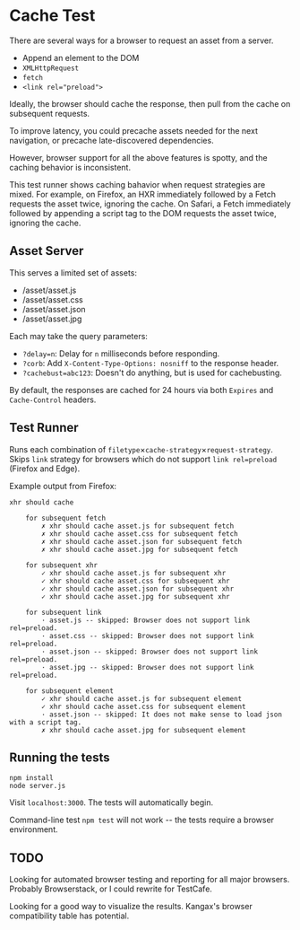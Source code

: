 # Cache Test

There are several ways for a browser to request an asset from a server.

- Append an element to the DOM
- `XMLHttpRequest`
- `fetch`
- `<link rel="preload">`

Ideally, the browser should cache the response, then pull from the cache on subsequent requests.

To improve latency, you could precache assets needed for the next navigation, or precache late-discovered dependencies.

However, browser support for all the above features is spotty, and the caching behavior is inconsistent.

This test runner shows caching bahavior when request strategies are mixed. For example, on Firefox, an HXR immediately followed by a Fetch requests the asset twice, ignoring the cache. On Safari, a Fetch immediately followed by appending a script tag to the DOM requests the asset twice, ignoring the cache.

## Asset Server

This serves a limited set of assets:

- /asset/asset.js
- /asset/asset.css
- /asset/asset.json
- /asset/asset.jpg

Each may take the query parameters:

- `?delay=n`: Delay for `n` milliseconds before responding.
- `?corb`: Add `X-Content-Type-Options: nosniff` to the response header.
- `?cachebust=abc123`: Doesn't do anything, but is used for cachebusting.

By default, the responses are cached for 24 hours via both `Expires` and `Cache-Control` headers.

## Test Runner

Runs each combination of `filetype`&times;`cache-strategy`&times;`request-strategy`. Skips `link` strategy for browsers which do not support `link rel=preload` (Firefox and Edge).

Example output from Firefox:

```
xhr should cache

    for subsequent fetch
        ✗ xhr should cache asset.js for subsequent fetch
        ✗ xhr should cache asset.css for subsequent fetch
        ✗ xhr should cache asset.json for subsequent fetch
        ✗ xhr should cache asset.jpg for subsequent fetch

    for subsequent xhr
        ✓ xhr should cache asset.js for subsequent xhr
        ✓ xhr should cache asset.css for subsequent xhr
        ✓ xhr should cache asset.json for subsequent xhr
        ✓ xhr should cache asset.jpg for subsequent xhr

    for subsequent link
        · asset.js -- skipped: Browser does not support link rel=preload.
        · asset.css -- skipped: Browser does not support link rel=preload.
        · asset.json -- skipped: Browser does not support link rel=preload.
        · asset.jpg -- skipped: Browser does not support link rel=preload.

    for subsequent element
        ✓ xhr should cache asset.js for subsequent element
        ✓ xhr should cache asset.css for subsequent element
        · asset.json -- skipped: It does not make sense to load json with a script tag.
        ✗ xhr should cache asset.jpg for subsequent element 
```

## Running the tests

```
npm install
node server.js
```

Visit `localhost:3000`. The tests will automatically begin.

Command-line test `npm test` will not work -- the tests require a browser environment.

## TODO

Looking for automated browser testing and reporting for all major browsers. Probably Browserstack, or I could rewrite for TestCafe.

Looking for a good way to visualize the results. Kangax's browser compatibility table has potential.
